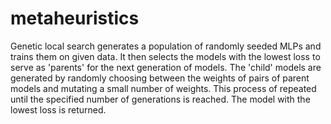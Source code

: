 # metaheuristics

Genetic local search generates a population of randomly seeded MLPs
and trains them on given data. It then selects the models with the
lowest loss to serve as 'parents' for the next generation of models.
The 'child' models are generated by randomly choosing between the 
weights of pairs of parent models and mutating a small number of 
weights. This process of repeated until the specified number of 
generations is reached. The model with the lowest loss is returned.
